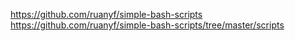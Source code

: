 https://github.com/ruanyf/simple-bash-scripts
https://github.com/ruanyf/simple-bash-scripts/tree/master/scripts
